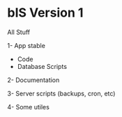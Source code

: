 bIS Version 1
=============

All Stuff

1- App stable
   - Code
   - Database Scripts

2- Documentation

3- Server scripts (backups, cron, etc)

4- Some utiles